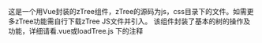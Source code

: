 这是一个用Vue封装的zTree组件，zTree的源码为js，css目录下的文件。如需更多zTree功能需自行下载zTree JS文件并引入。
该组件封装了基本的树的操作及功能，详细请看.vue或loadTree.js 下的注释
